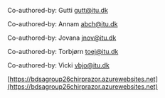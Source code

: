 Co-authored-by: Gutti <gutt@itu.dk>

Co-authored-by: Annam <abch@itu.dk>

Co-authored-by: Jovana <jnov@itu.dk>

Co-authored-by: Torbjørn <toej@itu.dk>

Co-authored-by: Vicki <vbjo@itu.dk>

[https://bdsagroup26chirprazor.azurewebsites.net](https://bdsagroup26chirprazor.azurewebsites.net)
